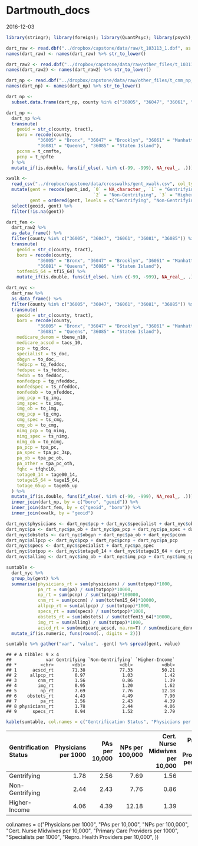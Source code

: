 Dartmouth\_docs
================
2016-12-03

``` r
library(stringr); library(foreign); library(QuantPsyc); library(psych); library(knitr); library(tidyverse)
```

``` r
dart_raw <- read.dbf("../dropbox/capstone/data/raw/t_103113_1.dbf", as.is = TRUE)
names(dart_raw) <- names(dart_raw) %>% str_to_lower()

dart_raw2 <- read.dbf("../dropbox/capstone/data/raw/other_files/t_103113_2.dbf", as.is = T)
names(dart_raw2) <- names(dart_raw2) %>% str_to_lower()

dart_np <- read.dbf("../dropbox/capstone/data/raw/other_files/t_cnm_np_122013.dbf", as.is = T)
names(dart_np) <- names(dart_np) %>% str_to_lower()
```

``` r
dart_np <-
  subset.data.frame(dart_np, county %in% c("36005", "36047", "36061", "36081", "36085"))

dart_np <-
  dart_np %>%
  transmute(
    geoid = str_c(county, tract),
    boro = recode(county, 
            "36005" = "Bronx", "36047" = "Brooklyn", "36061" = "Manhattan", 
            "36081" = "Queens", "36085" = "Staten Island"),
    pccnm = t_cnmfte, 
    pcnp = t_npfte
  ) %>%
  mutate_if(is.double, funs(if_else(. %in% c(-99, -999), NA_real_, .)))
```

``` r
xwalk <- 
  read_csv("../dropbox/capstone/data/crosswalks/gent_xwalk.csv", col_types = cols(geoid = "c")) %>% 
  mutate(gent = recode(gent_ind, `0` = NA_character_, `1` = "Gentrifying", 
                                 `2` = "Non-Gentrifying", `3` = "Higher-Income"),
         gent = ordered(gent, levels = c("Gentrifying", "Non-Gentrifying", "Higher-Income"))) %>% 
  select(geoid, gent) %>% 
  filter(!is.na(gent))
```

``` r
dart_fem <-
  dart_raw2 %>%
  as_data_frame() %>%
  filter(county %in% c("36005", "36047", "36061", "36081", "36085")) %>% 
  transmute(
    geoid = str_c(county, tract),
    boro = recode(county, 
            "36005" = "Bronx", "36047" = "Brooklyn", "36061" = "Manhattan", 
            "36081" = "Queens", "36085" = "Staten Island"),
    totfem15_64 = tf15_64) %>%
    mutate_if(is.double, funs(if_else(. %in% c(-99, -999), NA_real_, .)))
```

``` r
dart_nyc <- 
  dart_raw %>% 
  as_data_frame() %>%
  filter(county %in% c("36005", "36047", "36061", "36081", "36085")) %>% 
  transmute(
    geoid = str_c(county, tract),
    boro = recode(county, 
            "36005" = "Bronx", "36047" = "Brooklyn", "36061" = "Manhattan", 
            "36081" = "Queens", "36085" = "Staten Island"),
    medicare_denom = tbene_n10,
    medicare_acscd = tacs_10,
    pcp = tg_doc,
    specialist = ts_doc,
    obgyn = to_doc,
    fedpcp = tg_feddoc,
    fedspec = ts_feddoc, 
    fedob = to_feddoc,
    nonfedpcp = tg_nfeddoc, 
    nonfedspec = ts_nfeddoc,
    nonfedob = to_nfeddoc,
    img_pcp = tg_img,
    img_spec = ts_img,
    img_ob = to_img, 
    cmg_pcp = tg_cmg,
    cmg_spec = ts_cmg, 
    cmg_ob = to_cmg, 
    nimg_pcp = tg_nimg,
    nimg_spec = ts_nimg,
    nimg_ob = to_nimg,
    pa_pcp = tpa_pc,
    pa_spec = tpa_pc_3sp,
    pa_ob = tpa_pc_ob,
    pa_other = tpa_pc_oth,
    fqhc = tfqhc10,
    totage0_14 = tage00_14,
    totage15_64 = tage15_64,
    totage_65up = tage65_up
  ) %>% 
  mutate_if(is.double, funs(if_else(. %in% c(-99, -999), NA_real_, .))) %>%
  inner_join(dart_np, by = c("boro", "geoid")) %>%
  inner_join(dart_fem, by = c("geoid", "boro")) %>%
  inner_join(xwalk, by = "geoid")
```

``` r
dart_nyc$physicians <- dart_nyc$pcp + dart_nyc$specialist + dart_nyc$obgyn
dart_nyc$pa <- dart_nyc$pa_ob + dart_nyc$pa_pcp + dart_nyc$pa_spec + dart_nyc$pa_other
dart_nyc$obstets <- dart_nyc$obgyn + dart_nyc$pa_ob + dart_nyc$pccnm
dart_nyc$allpcp <- dart_nyc$pcp + dart_nyc$pcnp + dart_nyc$pa_pcp
dart_nyc$specs <- dart_nyc$specialist + dart_nyc$pa_spec
dart_nyc$totpop <- dart_nyc$totage0_14 + dart_nyc$totage15_64 + dart_nyc$totage_65up
dart_nyc$allimg <- dart_nyc$img_ob + dart_nyc$img_pcp + dart_nyc$img_spec
```

``` r
sumtable <- 
  dart_nyc %>%
  group_by(gent) %>%
  summarise(physicians_rt = sum(physicians) / sum(totpop)*1000,
            pa_rt = sum(pa) / sum(totpop)*10000,
            np_rt = sum(pcnp) / sum(totpop)*100000,
            cnm_rt = sum(pccnm) / sum(totfem15_64)*10000,
            allpcp_rt = sum(allpcp) / sum(totpop)*1000,
            specs_rt = sum(specs) / sum(totpop)*1000,
            obstets_rt = sum(obstets) / sum(totfem15_64)*10000,
            img_rt = sum(allimg) / sum(totpop)*1000,
            acscd_rt = sum(medicare_acscd, na.rm=T) / sum(medicare_denom, na.rm=T) * 1000) %>%
  mutate_if(is.numeric, funs(round(., digits = 2)))

sumtable %>% gather("var", "value", -gent) %>% spread(gent, value)
```

    ## # A tibble: 9 × 4
    ##             var Gentrifying `Non-Gentrifying` `Higher-Income`
    ## *         <chr>       <dbl>             <dbl>           <dbl>
    ## 1      acscd_rt       71.38             77.33           50.21
    ## 2     allpcp_rt        0.97              1.03            1.42
    ## 3        cnm_rt        1.56              0.86            1.39
    ## 4        img_rt        0.95              1.20            1.62
    ## 5         np_rt        7.69              7.76           12.18
    ## 6    obstets_rt        4.43              4.49            7.90
    ## 7         pa_rt        2.56              2.43            4.39
    ## 8 physicians_rt        1.78              2.44            4.06
    ## 9      specs_rt        0.94              1.52            2.79

``` r
kable(sumtable, col.names = c("Gentrification Status", "Physicians per 1000", "PAs per 10,000", "NPs per 100,000", "Cert. Nurse Midwives per 10,000", "Primary Care Providers per 1000", "Specialists per 1000", "Repro. Health Providers per 10,000", "International Medical Grads per 1000", "Ambulatory Sensitive Condition Discharges per 1000"))
```

| Gentrification Status |  Physicians per 1000|  PAs per 10,000|  NPs per 100,000|  Cert. Nurse Midwives per 10,000|  Primary Care Providers per 1000|  Specialists per 1000|  Repro. Health Providers per 10,000|  International Medical Grads per 1000|  Ambulatory Sensitive Condition Discharges per 1000|
|:----------------------|--------------------:|---------------:|----------------:|--------------------------------:|--------------------------------:|---------------------:|-----------------------------------:|-------------------------------------:|---------------------------------------------------:|
| Gentrifying           |                 1.78|            2.56|             7.69|                             1.56|                             0.97|                  0.94|                                4.43|                                  0.95|                                               71.38|
| Non-Gentrifying       |                 2.44|            2.43|             7.76|                             0.86|                             1.03|                  1.52|                                4.49|                                  1.20|                                               77.33|
| Higher-Income         |                 4.06|            4.39|            12.18|                             1.39|                             1.42|                  2.79|                                7.90|                                  1.62|                                               50.21|

col.names = c("Physicians per 1000", "PAs per 10,000", "NPs per 100,000", "Cert. Nurse Midwives per 10,000", "Primary Care Providers per 1000", "Specialists per 1000", "Repro. Health Providers per 10,000", ))
